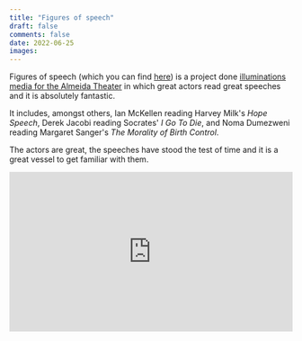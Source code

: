 ```yaml
---
title: "Figures of speech"
draft: false
comments: false
date: 2022-06-25
images:
---
```


Figures of speech (which you can find [here](https://www.youtube.com/playlist?list=PL8zdPz7y5Pwnymik5D7rgI5fTEB__4P1z)) is a project done [illuminations media for the Almeida Theater](https://www.illuminationsmedia.co.uk/productions/figures-of-speech/) in which great actors read great speeches and it is absolutely fantastic.

It includes, amongst others, Ian McKellen reading Harvey Milk's *Hope Speech*, Derek Jacobi reading Socrates' *I Go To Die*, and Noma Dumezweni reading Margaret Sanger's *The Morality of Birth Control*.

The actors are great, the speeches have stood the test of time and it is a great vessel to get familiar with them.

<style>.codegena{position:relative;width:100%;height:0;padding-bottom:56.27198%;}.codegena iframe{position:absolute;top:0;left:0;width:100%;height:100%;}/*Youtube Embed Code : Created with Codegena.com */</style>
<div class="codegena">
    <iframe width='500' height='294' src="https://www.youtube.com/embed/fAOjMQcCu2o?&autohide=2"frameborder="0"></iframe>
</div>
